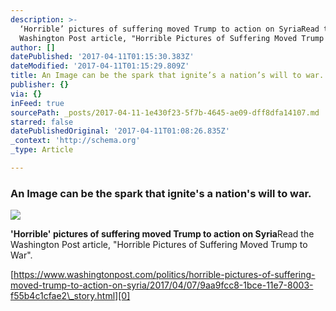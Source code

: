 ```yaml
---
description: >-
  ‘Horrible’ pictures of suffering moved Trump to action on SyriaRead the
  Washington Post article, "Horrible Pictures of Suffering Moved Trump to War".
author: []
datePublished: '2017-04-11T01:15:30.383Z'
dateModified: '2017-04-11T01:15:29.809Z'
title: An Image can be the spark that ignite’s a nation’s will to war.
publisher: {}
via: {}
inFeed: true
sourcePath: _posts/2017-04-11-1e430f23-5f7b-4645-ae09-dff8dfa14107.md
starred: false
datePublishedOriginal: '2017-04-11T01:08:26.835Z'
_context: 'http://schema.org'
_type: Article

---
```

### An Image can be the spark that ignite's a nation's will to war.
![](https://the-grid-user-content.s3-us-west-2.amazonaws.com/48c1b9c7-f2f2-416e-8126-5a0c77b3b0d3.jpg)

**'Horrible' pictures of suffering moved Trump to action on Syria**Read the Washington Post article, "Horrible Pictures of Suffering Moved Trump to War".

[https://www.washingtonpost.com/politics/horrible-pictures-of-suffering-moved-trump-to-action-on-syria/2017/04/07/9aa9fcc8-1bce-11e7-8003-f55b4c1cfae2\_story.html][0]

[0]: https://www.washingtonpost.com/politics/horrible-pictures-of-suffering-moved-trump-to-action-on-syria/2017/04/07/9aa9fcc8-1bce-11e7-8003-f55b4c1cfae2_story.html